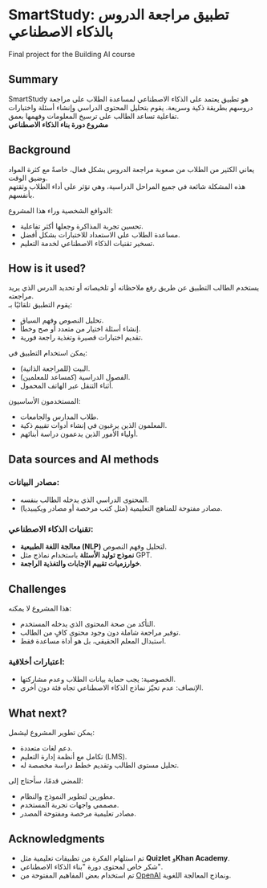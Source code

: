# SmartStudy: تطبيق مراجعة الدروس بالذكاء الاصطناعي

Final project for the Building AI course

## Summary

SmartStudy هو تطبيق يعتمد على الذكاء الاصطناعي لمساعدة الطلاب على مراجعة دروسهم بطريقة ذكية وسريعة. يقوم بتحليل المحتوى الدراسي وإنشاء أسئلة واختبارات تفاعلية تساعد الطالب على ترسيخ المعلومات وفهمها بعمق.  
**مشروع دورة بناء الذكاء الاصطناعي**

## Background

يعاني الكثير من الطلاب من صعوبة مراجعة الدروس بشكل فعال، خاصةً مع كثرة المواد وضيق الوقت.  
هذه المشكلة شائعة في جميع المراحل الدراسية، وهي تؤثر على أداء الطلاب وثقتهم بأنفسهم.

الدوافع الشخصية وراء هذا المشروع:
* تحسين تجربة المذاكرة وجعلها أكثر تفاعلية.
* مساعدة الطلاب على الاستعداد للاختبارات بشكل أفضل.
* تسخير تقنيات الذكاء الاصطناعي لخدمة التعليم.

## How is it used?

يستخدم الطالب التطبيق عن طريق رفع ملاحظاته أو تلخيصاته أو تحديد الدرس الذي يريد مراجعته.  
يقوم التطبيق تلقائيًا بـ:
* تحليل النصوص وفهم السياق.
* إنشاء أسئلة اختيار من متعدد أو صح وخطأ.
* تقديم اختبارات قصيرة وتغذية راجعة فورية.

يمكن استخدام التطبيق في:
* البيت (للمراجعة الذاتية).
* الفصول الدراسية (كمساعد للمعلمين).
* أثناء التنقل عبر الهاتف المحمول.

المستخدمون الأساسيون:
* طلاب المدارس والجامعات.
* المعلمون الذين يرغبون في إنشاء أدوات تقييم ذكية.
* أولياء الأمور الذين يدعمون دراسة أبنائهم.

## Data sources and AI methods

### مصادر البيانات:
* المحتوى الدراسي الذي يدخله الطالب بنفسه.
* مصادر مفتوحة للمناهج التعليمية (مثل كتب مرخصة أو مصادر ويكيبيديا).
  
### تقنيات الذكاء الاصطناعي:
* **معالجة اللغة الطبيعية (NLP)** لتحليل وفهم النصوص.
* **نموذج توليد الأسئلة** باستخدام نماذج مثل GPT.
* **خوارزميات تقييم الإجابات والتغذية الراجعة**.

## Challenges

هذا المشروع لا يمكنه:
* التأكد من صحة المحتوى الذي يدخله المستخدم.
* توفير مراجعة شاملة دون وجود محتوى كافٍ من الطالب.
* استبدال المعلم الحقيقي، بل هو أداة مساعدة فقط.

### اعتبارات أخلاقية:
* الخصوصية: يجب حماية بيانات الطلاب وعدم مشاركتها.
* الإنصاف: عدم تحيّز نماذج الذكاء الاصطناعي تجاه فئة دون أخرى.

## What next?

يمكن تطوير المشروع ليشمل:
* دعم لغات متعددة.
* تكامل مع أنظمة إدارة التعليم (LMS).
* تحليل مستوى الطالب وتقديم خطط دراسة مخصصة له.

للمضي قدمًا، سأحتاج إلى:
* مطورين لتطوير النموذج والنظام.
* مصممي واجهات تجربة المستخدم.
* مصادر تعليمية مرخصة ومفتوحة المصدر.

## Acknowledgments

* تم استلهام الفكرة من تطبيقات تعليمية مثل **Quizlet** و**Khan Academy**.
* شكر خاص لمحتوى دورة "بناء الذكاء الاصطناعي".
* تم استخدام بعض المفاهيم المفتوحة من [OpenAI](https://openai.com/) ونماذج المعالجة اللغوية.
